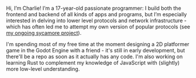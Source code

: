 ### 

<!--
**Xjarlie/Xjarlie** is a ✨ _special_ ✨ repository because its `README.md` (this file) appears on your GitHub profile.

Here are some ideas to get you started:

- 🔭 I’m currently working on ...
- 🌱 I’m currently learning ...
- 👯 I’m looking to collaborate on ...
- 🤔 I’m looking for help with ...
- 💬 Ask me about ...
- 📫 How to reach me: ...
- 😄 Pronouns: ...
- ⚡ Fun fact: ...
-->

Hi, I’m Charlie! I’m a 17-year-old passionate programmer: I build both the frontend and backend of all kinds of apps and programs, but I’m especially interested in delving into lower level protocols and network infrastructure - which has often led me to attempt my own version of popular protocols (see [my ongoing sycamore project](https://github.com/xjarlie/sycamore)).

I'm spending most of my free time at the moment designing a 2D platformer game in the Godot Engine with a friend - it's still in early development, but there'll be a repo as soon as it actually has any code. I'm also working on learning Rust to complement my knowledge of JavaScript with (slightly) more low-level understanding.
